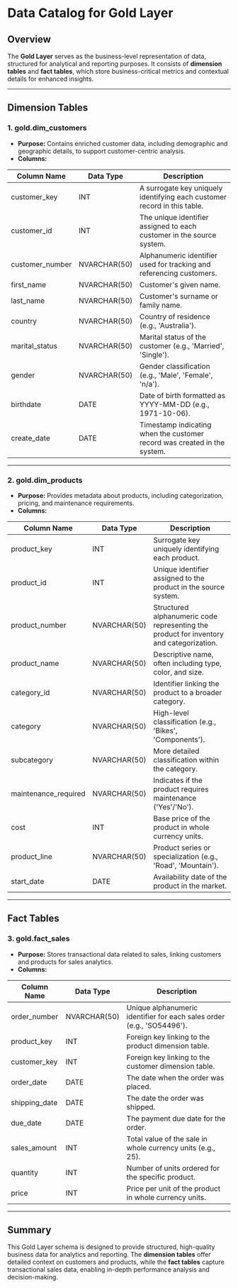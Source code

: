# Data Catalog for Gold Layer

## Overview
The **Gold Layer** serves as the business-level representation of data, structured for analytical and reporting purposes. It consists of **dimension tables** and **fact tables**, which store business-critical metrics and contextual details for enhanced insights.

---

## **Dimension Tables**

### 1. **gold.dim_customers**
- **Purpose:** Contains enriched customer data, including demographic and geographic details, to support customer-centric analysis.
- **Columns:**

| Column Name      | Data Type     | Description                                                                                   |
|------------------|---------------|-----------------------------------------------------------------------------------------------|
| customer_key     | INT           | A surrogate key uniquely identifying each customer record in this table.                      |
| customer_id      | INT           | The unique identifier assigned to each customer in the source system.                        |
| customer_number  | NVARCHAR(50)  | Alphanumeric identifier used for tracking and referencing customers.                         |
| first_name       | NVARCHAR(50)  | Customer's given name.                                                                       |
| last_name        | NVARCHAR(50)  | Customer's surname or family name.                                                          |
| country          | NVARCHAR(50)  | Country of residence (e.g., 'Australia').                                                   |
| marital_status   | NVARCHAR(50)  | Marital status of the customer (e.g., 'Married', 'Single').                                 |
| gender           | NVARCHAR(50)  | Gender classification (e.g., 'Male', 'Female', 'n/a').                                      |
| birthdate        | DATE          | Date of birth formatted as YYYY-MM-DD (e.g., 1971-10-06).                                   |
| create_date      | DATE          | Timestamp indicating when the customer record was created in the system.                     |

---

### 2. **gold.dim_products**
- **Purpose:** Provides metadata about products, including categorization, pricing, and maintenance requirements.
- **Columns:**

| Column Name         | Data Type     | Description                                                                                   |
|---------------------|---------------|-----------------------------------------------------------------------------------------------|
| product_key         | INT           | Surrogate key uniquely identifying each product.                                              |
| product_id          | INT           | Unique identifier assigned to the product in the source system.                              |
| product_number      | NVARCHAR(50)  | Structured alphanumeric code representing the product for inventory and categorization.       |
| product_name        | NVARCHAR(50)  | Descriptive name, often including type, color, and size.                                     |
| category_id         | NVARCHAR(50)  | Identifier linking the product to a broader category.                                        |
| category            | NVARCHAR(50)  | High-level classification (e.g., 'Bikes', 'Components').                                    |
| subcategory         | NVARCHAR(50)  | More detailed classification within the category.                                           |
| maintenance_required| NVARCHAR(50)  | Indicates if the product requires maintenance ('Yes'/'No').                                 |
| cost                | INT           | Base price of the product in whole currency units.                                           |
| product_line        | NVARCHAR(50)  | Product series or specialization (e.g., 'Road', 'Mountain').                               |
| start_date          | DATE          | Availability date of the product in the market.                                             |

---

## **Fact Tables**

### 3. **gold.fact_sales**
- **Purpose:** Stores transactional data related to sales, linking customers and products for sales analytics.
- **Columns:**

| Column Name     | Data Type     | Description                                                                                   |
|-----------------|---------------|-----------------------------------------------------------------------------------------------|
| order_number    | NVARCHAR(50)  | Unique alphanumeric identifier for each sales order (e.g., 'SO54496').                        |
| product_key     | INT           | Foreign key linking to the product dimension table.                                           |
| customer_key    | INT           | Foreign key linking to the customer dimension table.                                          |
| order_date      | DATE          | The date when the order was placed.                                                           |
| shipping_date   | DATE          | The date the order was shipped.                                                               |
| due_date        | DATE          | The payment due date for the order.                                                          |
| sales_amount    | INT           | Total value of the sale in whole currency units (e.g., 25).                                   |
| quantity        | INT           | Number of units ordered for the specific product.                                            |
| price           | INT           | Price per unit of the product in whole currency units.                                       |

---

## Summary
This Gold Layer schema is designed to provide structured, high-quality business data for analytics and reporting. The **dimension tables** offer detailed context on customers and products, while the **fact tables** capture transactional sales data, enabling in-depth performance analysis and decision-making.


